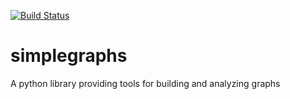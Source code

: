 [![Build Status](https://travis-ci.org/DamourYouKnow/simplegraphs.svg?branch=master)](https://travis-ci.org/DamourYouKnow/simplegraphs)
# simplegraphs
A python library providing tools for building and analyzing graphs
